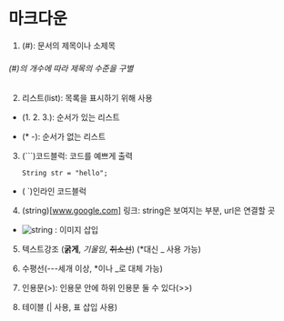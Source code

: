 # 마크다운

1. (#): 문서의 제목이나 소제목

###### (#)의 개수에 따라 제목의 수준을 구별



2. 리스트(list): 목록을 표시하기 위해 사용

- (1. 2. 3.): 순서가 있는 리스트

- (* -): 순서가 없는 리스트



3. (```)코드블럭: 코드를 예쁘게 출력

   ```String str = "hello";```

- ( `)인라인 코드블럭



4. (string)[www.google.com] 링크: string은 보여지는 부분, url은 연결할 곳

- ![string]() : 이미지 삽입



5. 텍스트강조 (**굵게**, *기울임*, ~~취소선~~) (*대신 _ 사용 가능)

6. 수평선(---세개 이상, *이나 _로 대체 가능)

7. 인용문(>): 인용문 안에 하위 인용문 둘 수 있다(>>)

8. 테이블 (| 사용, 표 삽입 사용)